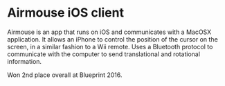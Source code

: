 # Airmouse iOS client

Airmouse is an app that runs on iOS and communicates with a MacOSX application. It allows an iPhone to control the position of the cursor on the screen, in a similar fashion to a Wii remote. Uses a Bluetooth protocol to communicate with the computer to send translational and rotational information. 

Won 2nd place overall at Blueprint 2016. 
